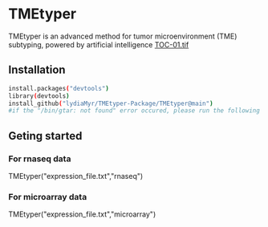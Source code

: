 # TMEtyper
TMEtyper is an advanced method for tumor microenvironment (TME) subtyping, powered by artificial intelligence
[TOC-01.tif](https://github.com/user-attachments/files/22598051/TOC-01.tif)

## Installation
``` bash
install.packages("devtools")
library(devtools)
install_github("lydiaMyr/TMEtyper-Package/TMEtyper@main")
#if the "/bin/gtar: not found" error occured, please run the following command "export TAR="/bin/tar" before installation.
```
## Geting started
### For rnaseq data
TMEtyper("expression_file.txt","rnaseq")
### For microarray data
TMEtyper("expression_file.txt","microarray")
